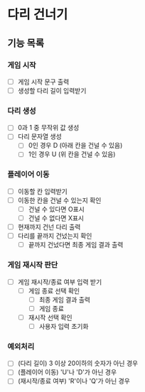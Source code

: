 # 다리 건너기

## 기능 목록

### 게임 시작

- [ ] 게임 시작 문구 출력
- [ ] 생성할 다리 길이 입력받기

### 다리 생성

- [ ] 0과 1 중 무작위 값 생성
- [ ] 다리 문자열 생성
  - [ ] 0인 경우 D (아래 칸을 건널 수 있음)
  - [ ] 1인 경우 U (위 칸을 건널 수 있음)

### 플레이어 이동

- [ ] 이동할 칸 입력받기
- [ ] 이동한 칸을 건널 수 있는지 확인
  - [ ] 건널 수 있다면 O표시
  - [ ] 건널 수 없다면 X표시
- [ ] 현재까지 건넌 다리 출력
- [ ] 다리를 끝까지 건넜는지 확인
  - [ ] 끝까지 건넜다면 최종 게임 결과 출력

### 게임 재시작 판단

- [ ] 게임 재시작/종료 여부 입력 받기
  - [ ] 게임 종료 선택 확인
    - [ ] 최종 게임 결과 출력
    - [ ] 게임 종료
  - [ ] 재시작 선택 확인
    - [ ] 사용자 입력 초기화

### 예외처리

- [ ] (다리 길이) 3 이상 20이하의 숫자가 아닌 경우
- [ ] (플레이어 이동) 'U'나 'D'가 아닌 경우
- [ ] (재시작/종료 여부) 'R'이나 'Q'가 아닌 경우
